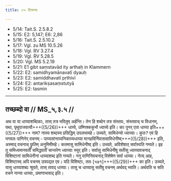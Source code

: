 ```yaml
---
title: ०५ टिप्पन्यः

---
```

- 5/14: Tait.S. 2.5.8.2
- 5/15: E2: 5,147; E6: 2,86
- 5/16: Tait.S. 2.5.10.2
- 5/17: Vgl. zu MS 10.5.26
- 5/18: Vgl. ṚV 3.27.4
- 5/19: Vgl. ṚV 5.28.5
- 5/20: Vgl. MS 5.2.19
- 5/21: E1 gibt saṃstavād ity arthaḥ in Klammern
- 5/22: E2: samidhyamānavatī dyauḥ
- 5/23: E2: samiddhavatī pṛthivī
- 5/24: E2: antarikṣasaṃstutyā
- 5/25: E2: tasmin

____________________________________________


## तच्छब्दो वा // MS_५,३.५ //

अथ वा या धाय्याशब्दिकाः, तास् तत्र भवितुम् अर्हन्ति। तेन हि शब्देन तत्र संस्तवः, संस्तवाच् च विधानम्, यथा, पृथुपाजवत्यौ+++({5/26})+++ धाय्ये, उष्णिक्ककुभौ ध्याय्ये इति। काः पुनर् एता धाय्या इति+++({5/27})+++ नाम? नास्य शब्दस्य प्रसिद्धिम् उपलभामहे। उच्यते, सामिधेन्यो ध्याय्याः। कुतः? एवं हि भगवतः पाणिनेर् वचनम् - पाय्यसांनाय्यनिकाय्यधाय्या मानहविर्निवाससामिधेनीष्व्+++({5/28})+++ इति, अस्माद् वचनाच् छ्रुतिम् अनुमिमीमहे। कतमासु सामिधेनीष्व् इति। उच्यते, अविशेषात् सर्वास्वति गम्यते। इह तु समिध्यमानवतीं समिद्धवतीं चान्तरेण ध्याय्याः स्युर् इति। सर्वासु सामिधेनीषु सतीसु ध्याय्यावचनाद् विशिष्टानां सामिधेनीनां धाय्याशब्द इति गम्यते।
ननु पाणिनिवचनाद् विशेषेण सर्वा धाय्याः। नेत्य् आह, विशिष्टास्व् अपि वचनम् उपपद्यत एव। यदि विशिष्टाः, ततः [५७१]+++({5/29})+++ का इति। उच्यते, यासु धाय्याशब्दः श्रूयते, तास् तावद् धाय्याः। तासु च धाय्यासु सतीषु वचनम् अर्थवद् भवति। अर्थवति च सति वचने नान्या धाय्याः, प्रमाणाभावाद् इति।
